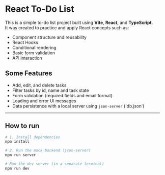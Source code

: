 # React To-Do List

This is a simple to-do list project built using **Vite**, **React**, and **TypeScript**.  
It was created to practice and apply React concepts such as:

- Component structure and reusability
- React Hooks 
- Conditional rendering
- Basic form validation
- API interaction

## Some Features

- Add, edit, and delete tasks
- Filter tasks by id, name and task state
- Form validation (required fields and email format)  
- Loading and error UI messages  
- Data persistence with a local server using `json-server` ('db.json')

---

## How to run

```bash
# 1. Install dependencies
npm install

# 2. Run the mock backend (json-server)
npm run server

# Run the dev server (in a separate terminal)
npm run dev

